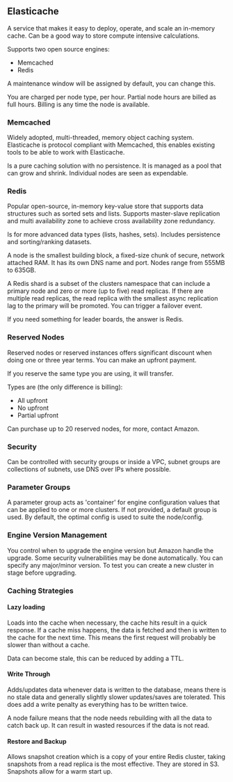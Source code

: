 ## Elasticache

A service that makes it easy to deploy, operate, and scale an in-memory cache. Can be a good way to store compute intensive calculations.

Supports two open source engines:

- Memcached
- Redis

A maintenance window will be assigned by default, you can change this.

You are charged per node type, per hour. Partial node hours are billed as full hours. Billing is any time the node is available.

### Memcached

Widely adopted, multi-threaded, memory object caching system. Elasticache is protocol compliant with Memcached, this enables existing tools to be able to work with Elasticache.

Is a pure caching solution with no persistence. It is managed as a pool that can grow and shrink. Individual nodes are seen as expendable.

### Redis

Popular open-source, in-memory key-value store that supports data structures such as sorted sets and lists. Supports master-slave replication and multi availability zone to achieve cross availability zone redundancy.

Is for more advanced data types (lists, hashes, sets). Includes persistence and sorting/ranking datasets.

A node is the smallest building block, a fixed-size chunk of secure, network attached RAM. It has its own DNS name and port. Nodes range from 555MB to 635GB.

A Redis shard is a subset of the clusters namespace that can include a primary node and zero or more (up to five) read replicas. If there are multiple read replicas, the read replica with the smallest async replication lag to the primary will be promoted. You can trigger a failover event.

If you need something for leader boards, the answer is Redis.

### Reserved Nodes

Reserved nodes or reserved instances offers significant discount when doing one or three year terms. You can make an upfront payment.

If you reserve the same type you are using, it will transfer.

Types are (the only difference is billing):

- All upfront
- No upfront
- Partial upfront

Can purchase up to 20 reserved nodes, for more, contact Amazon.

### Security

Can be controlled with security groups or inside a VPC, subnet groups are collections of subnets, use DNS over IPs where possible.

### Parameter Groups

A parameter group acts as 'container' for engine configuration values that can be applied to one or more clusters. If not provided, a default group is used. By default, the optimal config is used to suite the node/config.

### Engine Version Management

You control when to upgrade the engine version but Amazon handle the upgrade. Some security vulnerabilities may be done automatically. You can specify any major/minor version. To test you can create a new cluster in stage before upgrading.

### Caching Strategies

#### Lazy loading

Loads into the cache when necessary, the cache hits result in a quick response. If a cache miss happens, the data is fetched and then is written to the cache for the next time. This means the first request will probably be slower than without a cache.

Data can become stale, this can be reduced by adding a TTL.

#### Write Through

Adds/updates data whenever data is written to the database, means there is no stale data and generally slightly slower updates/saves are tolerated. This does add a write penalty as everything has to be written twice.

A node failure means that the node needs rebuilding with all the data to catch back up. It can result in wasted resources if the data is not read.

#### Restore and Backup

Allows snapshot creation which is a copy of your entire Redis cluster, taking snapshots from a read replica is the most effective. They are stored in S3. Snapshots allow for a warm start up.
